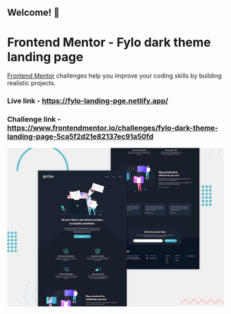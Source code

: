 ## Welcome! 👋
# Frontend Mentor - Fylo dark theme landing page

[Frontend Mentor](https://www.frontendmentor.io) challenges help you improve your coding skills by building realistic projects.

### Live link -  https://fylo-landing-pge.netlify.app/
### Challenge link - https://www.frontendmentor.io/challenges/fylo-dark-theme-landing-page-5ca5f2d21e82137ec91a50fd

![Design preview for the Fylo dark theme landing page challenge](./design/desktop-preview.jpg)


